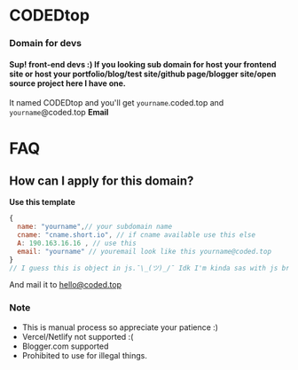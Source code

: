 # CODEDtop

### Domain for devs

#### Sup! front-end devs :) If  you looking sub domain for host your frontend site or host your portfolio/blog/test site/github page/blogger site/open source project here I have one.

It named CODEDtop and you'll get ```yourname```.coded.top and ```yourname```@coded.top **Email**

# FAQ

## How can I apply for this domain?

**Use this template**

```javascript
{
  name: "yourname",// your subdomain name
  cname: "cname.short.io", // if cname available use this else
  A: 190.163.16.16 , // use this
  email: "yourname" // youremail look like this yourname@coded.top
}
// I guess this is object in js.¯\_(ツ)_/¯ Idk I'm kinda sas with js bruh! Imma using this.. its easy to pick data from this.

```

And mail it to [hello@coded.top](mailto:hello@coded.top)

### Note 

- This is manual process so appreciate your patience :)
- Vercel/Netlify not supported :(
- Blogger.com supported 
- Prohibited to use for illegal things.

